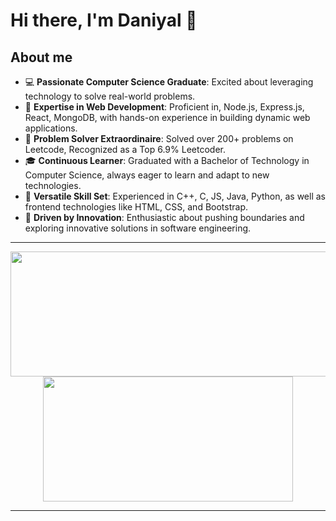# Hi there, I'm Daniyal 👋

## About me

- 💻 **Passionate Computer Science Graduate**: Excited about leveraging technology to solve real-world problems.
- 🚀 **Expertise in Web Development**: Proficient in, Node.js, Express.js, React, MongoDB, with hands-on experience in building dynamic web applications.
- 🌟 **Problem Solver Extraordinaire**: Solved over 200+ problems on Leetcode, Recognized as a Top 6.9% Leetcoder.
- 🎓 **Continuous Learner**: Graduated with a Bachelor of Technology in Computer Science, always eager to learn and adapt to new technologies.
- 💼 **Versatile Skill Set**: Experienced in C++, C, JS, Java, Python, as well as frontend technologies like HTML, CSS, and Bootstrap.
- 🎯 **Driven by Innovation**: Enthusiastic about pushing boundaries and exploring innovative solutions in software engineering.


---

<p align="center">
  <img width="600" height="200" src="https://github-readme-stats.vercel.app/api?username=Mohd-daniyal-ashraf&show_icons=true&theme=vision-friendly-dark">
  <img width="400" height="200" src="https://github-readme-stats.vercel.app/api/top-langs/?username=Mohd-daniyal-ashraf&size_weight=0.15&count_weight=0.5&layout=compact&theme=vision-friendly-dark">
</p>

---
